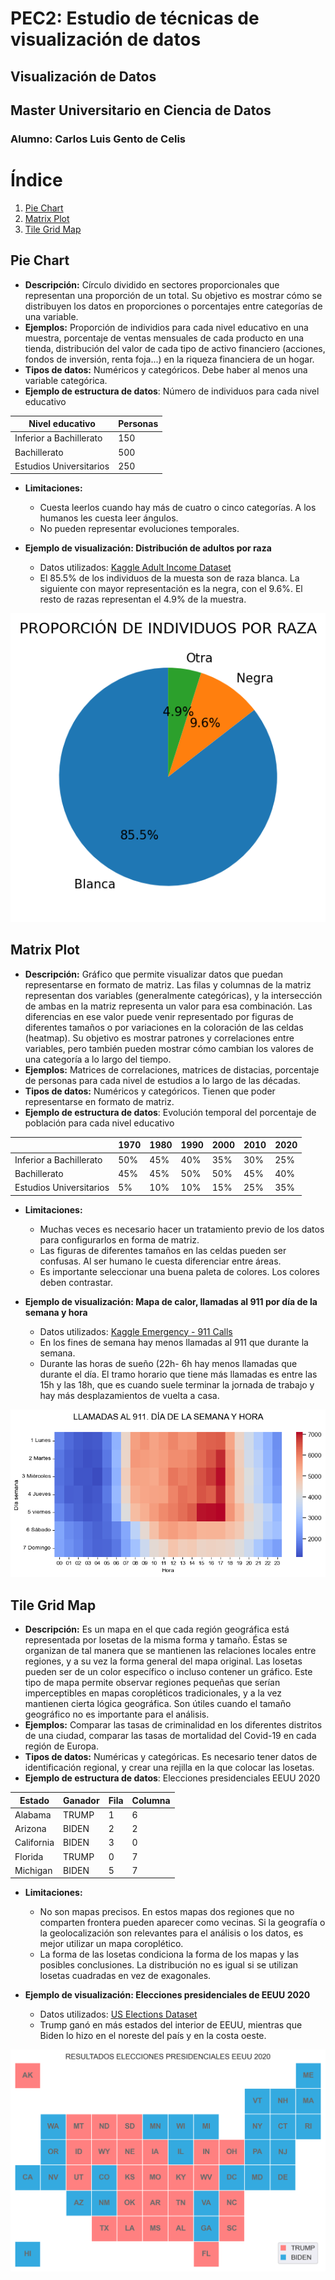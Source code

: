 # PEC2: Estudio de técnicas de visualización de datos
## Visualización de Datos
## Master Universitario en Ciencia de Datos
### Alumno: Carlos Luis Gento de Celis

# Índice
1. [Pie Chart](#pie-chart)
2. [Matrix Plot](#matrix-plot)
3. [Tile Grid Map](#tile-grid-map)

## Pie Chart
- **Descripción:** Círculo dividido en sectores proporcionales que representan una proporción de un total. Su objetivo es mostrar cómo se distribuyen los datos en proporciones o porcentajes entre categorías de una variable.
- **Ejemplos:** Proporción de individios para cada nivel educativo en una muestra, porcentaje de ventas mensuales de cada producto en una tienda, distribución del valor de cada tipo de activo financiero (acciones, fondos de inversión, renta foja...) en la riqueza financiera de un hogar.
- **Tipos de datos:** Numéricos y categóricos. Debe haber al menos una variable categórica.
- **Ejemplo de estructura de datos**: Número de individuos para cada nivel educativo

<div align="center">
  <table class="tg">
  <thead>
    <tr>
      <th class="tg-0pky">Nivel educativo</th>
      <th class="tg-c3ow">Personas</th>
    </tr>
  </thead>
  <tbody>
    <tr>
      <td class="tg-0pky">Inferior a Bachillerato</td>
      <td class="tg-c3ow">150</td>
    </tr>
    <tr>
      <td class="tg-0pky">Bachillerato</td>
      <td class="tg-c3ow">500</td>
    </tr>
    <tr>
      <td class="tg-0pky">Estudios Universitarios</td>
      <td class="tg-c3ow">250</td>
    </tr>
  </tbody>
  </table>
</div>
  
- **Limitaciones:**
   * Cuesta leerlos cuando hay más de cuatro o cinco categorías. A los humanos les cuesta leer ángulos.
   * No pueden representar evoluciones temporales.

- **Ejemplo de visualización: Distribución de adultos por raza**
   * Datos utilizados: [Kaggle Adult Income Dataset](https://www.kaggle.com/datasets/wenruliu/adult-income-dataset)
   * El 85.5% de los individuos de la muesta son de raza blanca. La siguiente con mayor representación es la negra, con el 9.6%. El resto de razas representan el 4.9% de la muestra.
 

 <p align="center">
  <img src="images/Pie_chart.png" />
 </p>


## Matrix Plot
- **Descripción:** Gráfico que permite visualizar datos que puedan representarse en formato de matriz. Las filas y columnas de la matriz representan dos variables (generalmente categóricas), y la intersección de ambas en la matriz representa un valor para esa combinación. Las diferencias en ese valor puede venir representado por figuras de diferentes tamaños o por variaciones en la coloración de las celdas (heatmap). Su objetivo es mostrar patrones y correlaciones entre variables, pero también pueden mostrar cómo cambian los valores de una categoría a lo largo del tiempo.
- **Ejemplos:** Matrices de correlaciones, matrices de distacias, porcentaje de personas para cada nivel de estudios a lo largo de las décadas.
- **Tipos de datos:** Numéricos y categóricos. Tienen que poder representarse en formato de matriz.
- **Ejemplo de estructura de datos**: Evolución temporal del porcentaje de población para cada nivel educativo

<div align="center">
  <table class="tg">
  <thead>
    <tr>
      <th class="tg-0pky"></th>
      <th class="tg-c3ow">1970</th>
      <th class="tg-0lax">1980</th>
      <th class="tg-0lax">1990</th>
      <th class="tg-0lax">2000</th>
      <th class="tg-0lax">2010</th>
      <th class="tg-0lax">2020</th>
    </tr>
  </thead>
  <tbody>
    <tr>
      <td class="tg-0pky">Inferior a Bachillerato</td>
      <td class="tg-c3ow">50%</td>
      <td class="tg-0lax">45%</td>
      <td class="tg-0lax">40%</td>
      <td class="tg-0lax">35%</td>
      <td class="tg-0lax">30%</td>
      <td class="tg-0lax">25%</td>
    </tr>
    <tr>
      <td class="tg-0pky">Bachillerato</td>
      <td class="tg-c3ow">45%</td>
      <td class="tg-0lax">45%</td>
      <td class="tg-0lax">50%</td>
      <td class="tg-0lax">50%</td>
      <td class="tg-0lax">45%</td>
      <td class="tg-0lax">40%</td>
    </tr>
    <tr>
      <td class="tg-0pky">Estudios Universitarios</td>
      <td class="tg-c3ow">5%</td>
      <td class="tg-0lax">10%</td>
      <td class="tg-0lax">10%</td>
      <td class="tg-0lax">15%</td>
      <td class="tg-0lax">25%</td>
      <td class="tg-0lax">35%</td>
    </tr>
  </tbody>
  </table> 
</div>
 
- **Limitaciones:**
   * Muchas veces es necesario hacer un tratamiento previo de los datos para configurarlos en forma de matriz.
   * Las figuras de diferentes tamaños en las celdas pueden ser confusas. Al ser humano le cuesta diferenciar entre áreas.
   * Es importante seleccionar una buena paleta de colores. Los colores deben contrastar.

- **Ejemplo de visualización: Mapa de calor, llamadas al 911 por día de la semana y hora**

  * Datos utilizados: [Kaggle Emergency - 911 Calls](https://www.kaggle.com/datasets/mchirico/montcoalert)
  * En los fines de semana hay menos llamadas al 911 que durante la semana.
  * Durante las horas de sueño (22h- 6h hay menos llamadas que durante el día. El tramo horario que tiene más llamadas es entre las 15h y las 18h, que es cuando suele terminar la jornada de trabajo y hay más desplazamientos de vuelta a casa.

<p align="center">
  <img src="images/Matrix_plot.png" />
 </p>
 
 
## Tile Grid Map

- **Descripción:** Es un mapa en el que cada región geográfica está representada por losetas de la misma forma y tamaño. Éstas se organizan de tal manera que se mantienen las relaciones locales entre regiones, y a su vez la forma general del mapa original. Las losetas pueden ser de un color específico o incluso contener un gráfico. Este tipo de mapa permite observar regiones pequeñas que serían imperceptibles en mapas coropléticos tradicionales, y a la vez mantienen cierta lógica geográfica. Son útiles cuando el tamaño geográfico no es importante para el análisis.
- **Ejemplos:** Comparar las tasas de criminalidad en los diferentes distritos de una ciudad, comparar las tasas de mortalidad del Covid-19 en cada región de Europa.
- **Tipos de datos:** Numéricas y categóricas. Es necesario tener datos de identificación regional, y crear una rejilla en la que colocar las losetas.
- **Ejemplo de estructura de datos**: Elecciones presidenciales EEUU 2020

<div align="center">
  <table class="tg">
  <thead>
    <tr>
      <th class="tg-0pky">Estado</th>
      <th class="tg-c3ow">Ganador</th>
      <th class="tg-c3ow">Fila</th>
      <th class="tg-c3ow">Columna</th>
    </tr>
  </thead>
  <tbody>
    <tr>
      <td class="tg-0pky">Alabama</td>
      <td class="tg-c3ow">TRUMP</td>
      <td class="tg-c3ow">1</td>
      <td class="tg-c3ow">6</td>
    </tr>
    <tr>
      <td class="tg-0pky">Arizona</td>
      <td class="tg-c3ow">BIDEN</td>
      <td class="tg-c3ow">2</td>
      <td class="tg-c3ow">2</td>
    </tr>
    <tr>
      <td class="tg-0pky">California</td>
      <td class="tg-c3ow">BIDEN</td>
      <td class="tg-c3ow">3</td>
      <td class="tg-c3ow">0</td>
    </tr>
    <tr>
      <td class="tg-0pky">Florida</td>
      <td class="tg-0pky">TRUMP</td>
      <td class="tg-0pky">0</td>
      <td class="tg-0pky">7</td>
    </tr>
    <tr>
      <td class="tg-0pky">Michigan</td>
      <td class="tg-0pky">BIDEN</td>
      <td class="tg-0pky">5</td>
      <td class="tg-0pky">7</td>
    </tr>
  </tbody>
  </table>
</div>
 
- **Limitaciones:**
   * No son mapas precisos. En estos mapas dos regiones que no comparten frontera pueden aparecer como vecinas. Si la geografía o la geolocalización son relevantes para el análisis o los datos, es mejor utilizar un mapa coroplético.
   * La forma de las losetas condiciona la forma de los mapas y las posibles conclusiones. La distribución no es igual si se utilizan losetas cuadradas en vez de exagonales.

- **Ejemplo de visualización: Elecciones presidenciales de EEUU 2020**
   * Datos utilizados: [US Elections Dataset](https://www.kaggle.com/datasets/tunguz/us-elections-dataset)
   * Trump ganó en más estados del interior de EEUU, mientras que Biden lo hizo en el noreste del país y en la costa oeste.
<p align="center">
  <img src="images/Tile_Grid_Map.png" />
</p>
